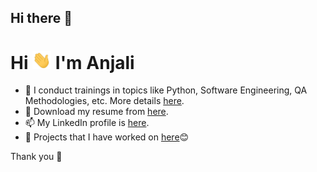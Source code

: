 ## Hi there 👋

# Hi <img src="https://raw.githubusercontent.com/ABSphreak/ABSphreak/master/gifs/Hi.gif" width="30px"> I'm Anjali

- 🌱 I conduct trainings in topics like Python, Software Engineering, QA Methodologies, etc. More details [here](Trainings.md).
- 👯 Download my resume from [here](https://raw.githubusercontent.com/anjaliyogeshkulkarni/anjaliyogeshkulkarni/main/Resume_Anjali_Kulkarni.pdf).
- 📫 My LinkedIn profile is [here](https://www.linkedin.com/in/anjalikulkarni/). 
- 🔭 Projects that I have worked on [here](Projects.md)😊

Thank you 🙏


<!--
**anjaliyogeshkulkarni/anjaliyogeshkulkarni** is a ✨ _special_ ✨ repository because its `README.md` (this file) appears on your GitHub profile.

Here are some ideas to get you started:

- 🔭 I’m currently working on ...
- 🌱 I’m currently learning ...
- 👯 I’m looking to collaborate on ...
- 🤔 I’m looking for help with ...
- 💬 Ask me about ...
- 📫 How to reach me: ...
- 😄 Pronouns: ...
- ⚡ Fun fact: ...
-->
